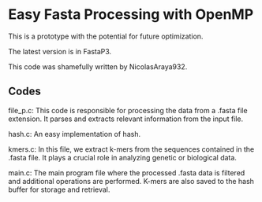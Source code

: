 # Easy Fasta Processing with OpenMP

This is a prototype with the potential for future optimization.

The latest version is in FastaP3.

This code was shamefully written by NicolasAraya932.

## Codes

file_p.c: This code is responsible for processing the data from a .fasta file extension. It parses and extracts relevant information from the input file.

hash.c: An easy implementation of hash.

kmers.c: In this file, we extract k-mers from the sequences contained in the .fasta file. It plays a crucial role in analyzing genetic or biological data.

main.c: The main program file where the processed .fasta data is filtered and additional operations are performed. K-mers are also saved to the hash buffer for storage and retrieval.


